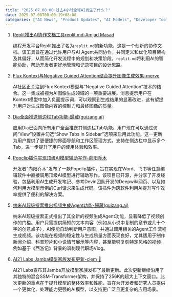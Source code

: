 ```yaml
---
title: "2025.07.08.00 过去4小时全球AI发生了什么？"
date: 2025-07-08T00:00:19+08:00
categories: ["AI News", "Product Updates", "AI Models", "Developer Tools"]
---
```


1.  [Replit推出AI协作文档工具replit.md-Amjad Masad](https://x.com/amasad/status/1942234183746908376)

    编程开发平台Replit推出了名为`replit.md`的新功能，这是一个创新的协作文档。该工具旨在通过允许用户与AI Agent共同协作，共同定义和优化项目架构及其偏好，从而简化开发流程中的规划和决策阶段。`replit.md`将利用AI的智能协助，帮助开发者更好地管理和记录项目的设计思路。

2.  [Flux Kontext与Negative Guided Attention结合提升图像生成效果-merve](https://x.com/mervenoyann/status/1942226686444986391)

    AI社区正关注到Flux Kontext模型与“Negative Guided Attention”技术的结合。这一集成被视为AI图像生成领域的一项重要进展。消息提示用户在Kontext模型中加入负面提示词，可以观察到生成结果的显著改进，这有望提升用户对生成图像内容的控制力和最终图像的质量。

3.  [Dia全面推送侧边栏Tab功能-歸藏(guizang.ai)](https://x.com/op7418/status/1942220688699601159)

    应用Dia已面向所有用户全面推送其侧边栏Tab功能。用户现在可以通过访问“View”设置并勾选“Show Tabs in Sidebar”选项来启用此功能。这一更新为用户提供了更便捷的界面导航和工作区管理方式，支持在侧边栏中显示多个Tab，进一步提升了用户的使用体验和效率。

4.  [Popclip插件实现顶级AI模型辅助写作-向阳乔木](https://x.com/vista8/status/1942212812383891498)

    开发者“向阳乔木”发布了一款Popclip插件，旨在实现在Word、飞书等任意编辑软件中直接调用顶级AI模型进行辅助写作。该项目已开源，并分享了开发经验，包括利用AI生成开发笔记、参考Devin团队开发的Deepwiki网页、以及如何利用大模型示例的Curl请求来生成代码。该插件为跨软件利用AI提升写作效率提供了便利的解决方案。

5.  [纳米AI超级搜索推出视频生成Agent功能-歸藏(guizang.ai)](https://x.com/op7418/status/1942210947759964407)

    纳米AI超级搜索正式推出了其全新的视频生成Agent功能，显著降低了视频创作的门槛。用户只需提供简短的文本内容（例如从小说中复制的章节或几十个字的创意点子），AI便能自动判断用户意图，并通过调用相关的Agent工作流程生成视频。该功能在视频的稳定性与生成质量方面表现良好，尤其适用于制作新闻介绍、科普短片和小说情节展示等内容，甚至能够复刻特定风格的视频，例如基于《西游记》背景的讽刺现代职场Vlog。

6.  [AI21 Labs Jamba模型家族发布更新-clem 🤗](https://x.com/ClementDelangue/status/1942209634523111891)

    AI21 Labs宣布其Jamba开放模型家族发布了最新更新。此次更新继续沿用了其独特的混合SSM-Transformer架构，并保持了256K的超大上下文窗口。此次更新的重点在于提升模型的整体效率和性能，旨在为开发者和研究人员提供一个更优化、处理能力更强的AI模型，以支持更广泛且更复杂的应用场景。